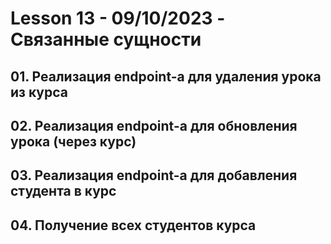 # Lesson 13 - 09/10/2023 - Связанные сущности

## 01. Реализация endpoint-а для удаления урока из курса
## 02. Реализация endpoint-а для обновления урока (через курс)
## 03. Реализация endpoint-a для добавления студента в курс
## 04. Получение всех студентов курса